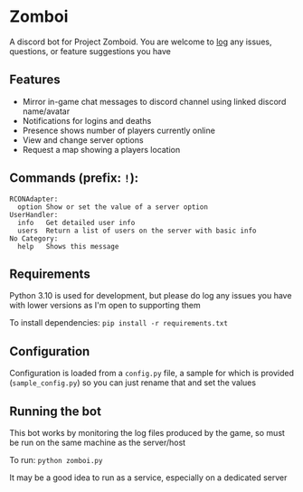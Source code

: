 # Zomboi

A discord bot for Project Zomboid. You are welcome to [log](https://github.com/JonnyPtn/zomboi/issues) any issues, questions, or feature suggestions you have

## Features
- Mirror in-game chat messages to discord channel using linked discord name/avatar
- Notifications for logins and deaths
- Presence shows number of players currently online
- View and change server options
- Request a map showing a players location

## Commands (prefix: `!`):
```
RCONAdapter:
  option Show or set the value of a server option
UserHandler:
  info   Get detailed user info
  users  Return a list of users on the server with basic info
​No Category:
  help   Shows this message
```

## Requirements
Python 3.10 is used for development, but please do log any issues you have with lower versions as I'm open to supporting them

To install dependencies:
`pip install -r requirements.txt`

## Configuration
Configuration is loaded from a `config.py` file, a sample for which is provided (`sample_config.py`) so you can just rename that and set the values

## Running the bot
This bot works by monitoring the log files produced by the game, so must be run on the same machine as the server/host

To run:
`python zomboi.py`

It may be a good idea to run as a service, especially on a dedicated server

